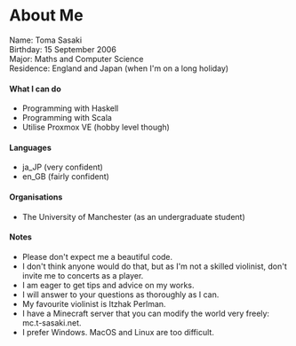 # About Me
Name: Toma Sasaki<br>
Birthday: 15 September 2006<br>
Major: Maths and Computer Science<br>
Residence: England and Japan (when I'm on a long holiday)<br>

#### What I can do
- Programming with Haskell
- Programming with Scala
- Utilise Proxmox VE (hobby level though)

#### Languages
- ja_JP (very confident)
- en_GB (fairly confident)

#### Organisations
- The University of Manchester (as an undergraduate student)

#### Notes
- Please don't expect me a beautiful code.
- I don't think anyone would do that, but as I'm not a skilled violinist, don't invite me to concerts as a player.
- I am eager to get tips and advice on my works.
- I will answer to your questions as thoroughly as I can.
- My favourite violinist is Itzhak Perlman.
- I have a Minecraft server that you can modify the world very freely: mc.t-sasaki.net.
- I prefer Windows. MacOS and Linux are too difficult.
